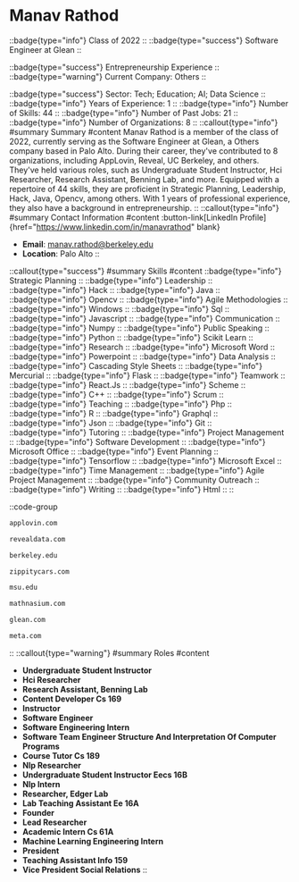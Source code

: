 # Manav Rathod
::badge{type="info"}
Class of 2022
::
::badge{type="success"}
Software Engineer at Glean
::

::badge{type="success"}
Entrepreneurship Experience
::
::badge{type="warning"}
Current Company: Others
::

::badge{type="success"}
Sector: Tech; Education; AI; Data Science
::
::badge{type="info"}
Years of Experience: 1
::
::badge{type="info"}
Number of Skills: 44
::
::badge{type="info"}
Number of Past Jobs: 21
::
::badge{type="info"}
Number of Organizations: 8
::
::callout{type="info"}
#summary
Summary
#content
Manav Rathod is a member of the class of 2022, currently serving as the Software Engineer at Glean, a Others company based in Palo Alto. During their career, they've contributed to 8 organizations, including AppLovin, Reveal, UC Berkeley, and others. They've held various roles, such as Undergraduate Student Instructor, Hci Researcher, Research Assistant, Benning Lab, and more. Equipped with a repertoire of 44 skills, they are proficient in Strategic Planning, Leadership, Hack, Java, Opencv, among others.  With 1 years of professional experience, they also have a background in entrepreneurship.
::
::callout{type="info"}
#summary
Contact Information
#content
:button-link[LinkedIn Profile]{href="https://www.linkedin.com/in/manavrathod" blank}
- **Email**: manav.rathod@berkeley.edu
- **Location**: Palo Alto
::

::callout{type="success"}
#summary
Skills
#content
::badge{type="info"}
Strategic Planning
::
::badge{type="info"}
Leadership
::
::badge{type="info"}
Hack
::
::badge{type="info"}
Java
::
::badge{type="info"}
Opencv
::
::badge{type="info"}
Agile Methodologies
::
::badge{type="info"}
Windows
::
::badge{type="info"}
Sql
::
::badge{type="info"}
Javascript
::
::badge{type="info"}
Communication
::
::badge{type="info"}
Numpy
::
::badge{type="info"}
Public Speaking
::
::badge{type="info"}
Python
::
::badge{type="info"}
Scikit Learn
::
::badge{type="info"}
Research
::
::badge{type="info"}
Microsoft Word
::
::badge{type="info"}
Powerpoint
::
::badge{type="info"}
Data Analysis
::
::badge{type="info"}
Cascading Style Sheets
::
::badge{type="info"}
Mercurial
::
::badge{type="info"}
Flask
::
::badge{type="info"}
Teamwork
::
::badge{type="info"}
React.Js
::
::badge{type="info"}
Scheme
::
::badge{type="info"}
C++
::
::badge{type="info"}
Scrum
::
::badge{type="info"}
Teaching
::
::badge{type="info"}
Php
::
::badge{type="info"}
R
::
::badge{type="info"}
Graphql
::
::badge{type="info"}
Json
::
::badge{type="info"}
Git
::
::badge{type="info"}
Tutoring
::
::badge{type="info"}
Project Management
::
::badge{type="info"}
Software Development
::
::badge{type="info"}
Microsoft Office
::
::badge{type="info"}
Event Planning
::
::badge{type="info"}
Tensorflow
::
::badge{type="info"}
Microsoft Excel
::
::badge{type="info"}
Time Management
::
::badge{type="info"}
Agile Project Management
::
::badge{type="info"}
Community Outreach
::
::badge{type="info"}
Writing
::
::badge{type="info"}
Html
::
::

::code-group
```bash [AppLovin]
applovin.com
```
```bash [Reveal]
revealdata.com
```
```bash [UC Berkeley]
berkeley.edu
```
```bash [Zippity]
zippitycars.com
```
```bash [Michigan State University]
msu.edu
```
```bash [Mathnasium]
mathnasium.com
```
```bash [Glean]
glean.com
```
```bash [Meta]
meta.com
```
::
::callout{type="warning"}
#summary
Roles
#content
- **Undergraduate Student Instructor**
- **Hci Researcher**
- **Research Assistant, Benning Lab**
- **Content Developer Cs 169**
- **Instructor**
- **Software Engineer**
- **Software Engineering Intern**
- **Software Team Engineer Structure And Interpretation Of Computer Programs**
- **Course Tutor Cs 189**
- **Nlp Researcher**
- **Undergraduate Student Instructor Eecs 16B**
- **Nlp Intern**
- **Researcher, Edger Lab**
- **Lab Teaching Assistant Ee 16A**
- **Founder**
- **Lead Researcher**
- **Academic Intern Cs 61A**
- **Machine Learning Engineering Intern**
- **President**
- **Teaching Assistant Info 159**
- **Vice President Social Relations**
::

